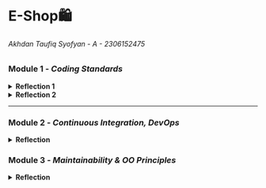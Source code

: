 # E-Shop🛍️
###### Akhdan Taufiq Syofyan - A - 2306152475

### Module 1 - _Coding Standards_
<details>
<summary><b>Reflection 1</b></summary>

> 1. You already implemented two new features using Spring Boot. Check again your source code and evaluate the coding standards that you have learned in this module. Write clean code principles and secure coding practices that have been applied to your code.  If you find any mistake in your source code, please explain how to improve your code.

- **Menerapkan Clean Code Principles**:
  - Penamaan yang jelas → Variabel dan metode diberi nama sesuai fungsinya agar mudah dipahami.
  - Satu fungsi satu tugas → Setiap metode hanya menangani satu proses untuk menjaga keterbacaan kode.
  - DRY (Don't Repeat Yourself) → Menghindari duplikasi kode dengan membuat fungsi yang dapat digunakan kembali.
  - Konsistensi kode → Struktur kode seragam dan mengikuti standar yang diterapkan.
  - Error handling → Kesalahan yang mungkin terjadi sudah ditangani dengan baik agar tidak menyebabkan crash.


- **Menerapkan Secure Coding Practices**:
  - Validasi input → Mencegah input kosong atau tidak valid untuk menjaga integritas data.
  - Manajemen dependensi → Menggunakan pustaka resmi dan versi terbaru untuk keamanan yang lebih baik.
  - Membatasi akses API → Menggunakan HTTP method yang sesuai untuk mencegah penyalahgunaan.

</details>

<details>
<summary><b>Reflection 2</b></summary>

> 1. After writing the unit test, how do you feel? How many unit tests should be made in a class? How to make sure that our unit tests are enough to verify our program? It would be good if you learned about code coverage. Code coverage is a metric that can help you understand how much of your source is tested. If you have 100% code coverage, does that mean your code has no bugs or errors?

Menulis unit test membuat saya lebih percaya diri dengan kualitas kode karena setiap fungsinya telah diuji dengan baik. Jumlah unit test dalam satu kelas tergantung pada kompleksitas fitur yang diuji, tapi idealnya setiap metode utama memiliki setidaknya satu atau lebih pengujian untuk mencakup berbagai skenario. Untuk memastikan unit test sudah cukup, kita bisa melihat code coverage sebagai metrik, meskipun 100% coverage tidak selalu berarti kode bebas dari bug. Lebih dari sekadar angka, penting juga untuk menguji edge case dan skenario yang mungkin tidak terduga.

> 2. Suppose that after writing the CreateProductFunctionalTest.java along with the corresponding test case, you were asked to create another functional test suite that verifies the number of items in the product list. You decided to create a new Java class similar to the prior functional test suites with the same setup procedures and instance variables.
What do you think about the cleanliness of the code of the new functional test suite? Will the new code reduce the code quality? Identify the potential clean code issues, explain the reasons, and suggest possible improvements to make the code cleaner! 

Membuat functional test class baru dengan setup dan variabel yang sama bukanlah praktik clean code karena mengulang kode yang seharusnya bisa digunakan kembali. Hal Ini melanggar prinsip DRY (Don't Repeat Yourself) dan bisa membuat kode sulit dikelola. Solusinya adalah dengan membuat base test class untuk menyimpan setup umum atau gunakan utility methods agar kode tidak perlu ditulis ulang. Dengan cara ini, kode menjadi lebih rapi, efisien, dan mudah diperbarui jika ada perubahan.

</details>

---

### Module 2 - _Continuous Integration, DevOps_
<details>
<summary><b>Reflection</b></summary>

> 1. List the code quality issue(s) that you fixed during the exercise and explain your strategy on fixing them.

Masalah utama yang ditemukan adalah pengujian `findById()` yang belum mencakup kasus ketika terdapat lebih dari satu loop dalam iterasi. Jika produk dengan ID tertentu tidak ditemukan pada iterasi pertama, kode masih bisa melanjutkan pencarian di elemen berikutnya. Namun, ini belum diuji secara menyeluruh, sehingga saya menambahkan test case tambahan untuk memastikan `findById()` dapat menangani skenario tersebut dengan benar.

Selain itu, terdapat penggunaan `public` yang tidak perlu pada metode dalam interface. Dalam Java, metode dalam interface secara default sudah bersifat `public`, sehingga mendeklarasikannya kembali menjadi `public` tidak diperlukan. Saya memperbaikinya dengan menghapus modifier `public` pada metode dalam interface agar lebih sesuai dengan best practice.
  
> 2. Look at your CI/CD workflows (GitHub)/pipelines (GitLab). Do you think the current implementation has met the definition of Continuous Integration and Continuous Deployment? Explain the reasons (minimum 3 sentences)!

Proses CI/CD yang saya terapkan telah memenuhi standar Continuous Integration dan Continuous Deployment karena seluruh proses berjalan secara otomatis dari pengujian hingga deployment. Setiap commit atau pull request langsung memicu unit test, analisis kode, serta alat seperti PMD, Scorecard, dan JaCoCo untuk memastikan kualitas kode tetap terjaga. Jika ada kesalahan atau pelanggaran standar, sistem memberikan umpan balik cepat, sehingga perbaikan dapat dilakukan sebelum kode dideploy. Selain itu, pipeline ini juga menangani proses build dan deployment ke Koyeb, memastikan aplikasi selalu dalam kondisi stabil tanpa perlu intervensi manual. Dengan sistem ini, pengembangan menjadi lebih efisien, minim kesalahan, serta memastikan kode yang dirilis selalu dalam kondisi optimal.
</details>

### Module 3 - _Maintainability & OO Principles_
<details>
<summary><b>Reflection</b></summary>

> 1. Explain what principles you apply to your project!

- **Single Responsibility Principle (SRP)**: Setiap kelas hanya memiliki satu tanggung jawab, seperti pemisahan `CarController` dan `ProductController`, yang mencegah satu kelas menangani terlalu banyak tugas sekaligus.
- **Open/Closed Principle (OCP)**: Kode dapat diperluas tanpa perlu dimodifikasi, seperti penambahan metode baru di `CarServiceImpl` tanpa mengubah `CarService`, menjaga stabilitas sistem.
- **Liskov Substitution Principle (LSP)**: Subkelas dapat menggantikan superclass tanpa mengubah perilaku yang diharapkan, memastikan objek dari subclass dapat digunakan di tempat objek superclass.
- **Interface Segregation Principle (ISP)**: `CarService` dan `ProductService` dibuat terpisah agar setiap service hanya memiliki metode yang benar-benar dibutuhkan tanpa harus mengimplementasikan metode yang tidak relevan.
- **Dependency Inversion Principle (DIP)**: Controller bergantung pada abstraksi (`CarService`) bukan implementasi konkret (`CarServiceImpl`), memungkinkan fleksibilitas dalam perubahan implementasi tanpa mempengaruhi bagian lain dari sistem.

> 2. Explain the advantages of applying SOLID principles to your project with examples.

- **Kode lebih mudah dipelihara**

  Dengan menerapkan SRP, setiap kelas memiliki tanggung jawab yang jelas, sehingga perubahan hanya perlu dilakukan pada bagian yang relevan tanpa memengaruhi bagian lain.

- **Lebih fleksibel untuk dikembangkan**

  Dengan menerapkan OCP, kita bisa menambahkan fitur baru, seperti metode tambahan pada `CarServiceImpl`, tanpa harus mengubah kode yang sudah ada, sehingga mengurangi risiko bug.

- **Mencegah error akibat ketidaksesuaian subclass**

  Dengan mengikuti LSP, setiap subclass bisa digunakan sebagai pengganti superclass tanpa menyebabkan error, misalnya memastikan metode pada `CarServiceImpl` tetap sesuai dengan kontrak yang diberikan oleh `CarService`.

- **Mengurangi beban implementasi yang tidak perlu** 

  Dengan menerapkan ISP, pemisahan `CarService` dan `ProductService` memastikan bahwa setiap kelas hanya mengimplementasikan metode yang memang dibutuhkan, sehingga kode lebih ringan dan tidak membebani sistem.

- **Kode lebih fleksibel dan mudah diuji**

  Dengan mengikuti DIP, controller bergantung pada abstraksi (`CarService`) dan bukan implementasi konkret (`CarServiceImpl`)`, memungkinkan kita mengganti implementasi tanpa mengubah kode di controller, serta mempermudah pengujian menggunakan mock service.

> 3. Explain the disadvantages of not applying SOLID principles to your project with examples.
     
  - **Kode menjadi sulit diperbarui**
    
    Tanpa SRP, jika `ProductController` menangani logika untuk mobil dan produk lainnya sekaligus, setiap perubahan pada salah satu fitur bisa memengaruhi seluruh controller, membuatnya sulit untuk diperbarui tanpa risiko merusak bagian lain.

  - **Risiko bug lebih tinggi**

    Jika kita tidak menerapkan OCP, menambahkan fitur baru pada `CarServiceImpl` bisa mengharuskan kita mengedit metode yang sudah ada, meningkatkan kemungkinan bug karena perubahan bisa berdampak pada fitur lain yang tidak kita sadari.
  - **Sulit untuk mengembangkan fitur baru**

    Jika tidak menerapkan DIP, dan `CarController` langsung bergantung pada `CarServiceImpl`, mengganti atau menambahkan implementasi baru (misalnya `HybridCarServiceImpl`) akan memerlukan banyak perubahan pada controller, membuat pengembangan fitur lebih sulit dan rentan error.

</details>